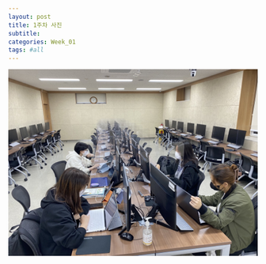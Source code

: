 ```yaml
---
layout: post
title: 1주차 사진
subtitle:
categories: Week_01
tags: #all
---
```

![1주차사진](./images/1.jpg)
